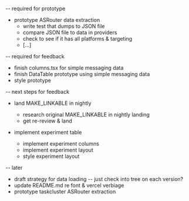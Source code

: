 
-- required for prototype

* prototype ASRouter data extraction
  * write test that dumps to JSON file
  * compare JSON file to data in providers
  * check to see if it has all platforms & targeting
  * [...]

-- required for feedback

* finish columns.tsx for simple messaging data
* finish DataTable prototype using simple messaging data
* style prototype

-- next steps for feedback

* land MAKE_LINKABLE in nightly
  * research original MAKE_LINKABLE in nightly landing
  * get re-review & land

* implement experiment table
  * implement experiment columns
  * implement experiment layout
  * style experiment layout

-- later

* draft strategy for data loading -- just check into tree on each version?
* update README.md re font & vercel verbiage
* prototype taskcluster ASRouter extraction
